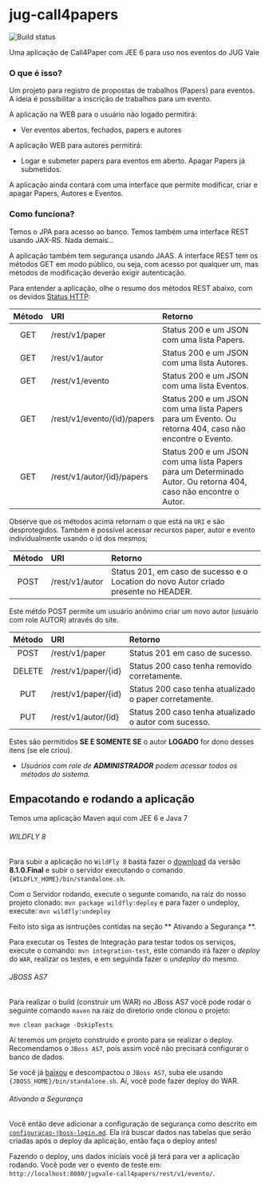 jug-call4papers
===============

![Build status](https://travis-ci.org/CodeVale/jug-call4papers.png)

Uma aplicação de Call4Paper com JEE 6 para uso nos eventos do JUG Vale

### O que é isso?

Um projeto para registro de propostas de trabalhos (Papers) para eventos. A ideia é possibilitar a inscrição de trabalhos para um evento.

A aplicação na WEB para o usuário não logado permitirá:

* Ver eventos abertos, fechados, papers e autores

A aplicação WEB para autores permitirá:

* Logar e submeter papers para eventos em aberto. Apagar Papers já submetidos.

A aplicação ainda contará com uma interface que permite modificar, criar e apagar Papers, Autores e Eventos. 

### Como funciona?

Temos o JPA para acesso ao banco. Temos também uma interface REST usando JAX-RS. Nada demais...

A aplicação também tem segurança usando JAAS. A interface REST tem os métodos GET em modo público, ou seja, com acesso por qualquer um, mas métodos de modificação deverão exigir autenticação. 

Para entender a aplicação, olhe o resumo dos métodos REST abaixo, com os devidos [Status HTTP](http://www.restapitutorial.com/httpstatuscodes.html):


Método 	  | URI											              | Retorno 
:-----:	  | :-------------------------------------| :------------------
GET		    | /rest/v1/paper                        |  Status 200 e um JSON com uma lista Papers.
GET		    | /rest/v1/autor                        |  Status 200 e um JSON com uma lista Autores.
GET		    | /rest/v1/evento                       |  Status 200 e um JSON com uma lista Eventos.
GET		    | /rest/v1/evento/{id}/papers           |  Status 200 e um JSON com uma lista Papers para um Evento. Ou retorna 404, caso não encontre o Evento.
GET		    | /rest/v1/autor/{id}/papers            |  Status 200 e um JSON com uma lista Papers para um Determinado Autor. Ou retorna 404, caso não encontre o Autor.

Observe que os métodos acima retornam o que está na `URI` e são desprotegidos. Também é possível acessar recursos paper, autor e evento individualmente usando o id dos mesmos;

Método 	  | URI											              | Retorno           
:-----:	  | :-------------------------------------| :------------------
POST		  | /rest/v1/autor                        | Status 201, em caso de sucesso e o Location do novo Autor criado presente no HEADER.

Este métdo POST permite um usuário anônimo criar um novo autor (usuário com role AUTOR) através do site.

Método 	                | URI											              | Retorno           
:----------------------:| :-------------------------------------| :------------------
POST		  | /rest/v1/paper                                      | Status 201 em caso de sucesso.
DELETE                  | /rest/v1/paper/{id}                   | Status 200 caso tenha removido corretamente.
PUT                     | /rest/v1/paper/{id}                   | Status 200 caso tenha atualizado o paper corretamente.
PUT		                  | /rest/v1/autor/{id}                   | Status 200 caso tenha atualizado o autor com sucesso.


Estes são permitidos **SE E SOMENTE SE** o autor **LOGADO** for dono desses itens (se ele criou).

* _Usuários com role de **ADMINISTRADOR** podem acessar todos os métodos do sistema._


Empacotando e rodando a aplicação
--------

Temos uma aplicação Maven aqui com JEE 6 e Java 7

###### WILDFLY 8

Para subir a aplicação no `WildFly 8` basta fazer o [download](http://wildfly.org/downloads/) da versão **8.1.0.Final** e subir o servidor executando o comando `{WILDFLY_HOME}/bin/standalone.sh`.

Com o Servidor rodando, execute o segunte comando, na raiz do nosso projeto clonado: `mvn package wildfly:deploy` e para fazer o undeploy, execute: `mvn wildfly:undeploy`

Feito isto siga as isntruções contidas na seção ** Ativando a Segurança **.

Para executar os Testes de Integração para testar todos os serviços, execute o comando: `mvn integration-test`, este comando irá fazer o _deploy_ do `WAR`, realizar os testes, e em seguinda fazer o _undeploy_ do mesmo.

###### JBOSS AS7

Para realizar o build (construir um WAR) no JBoss AS7 você pode rodar o seguinte comando `maven` na raiz do diretorio onde clonou o projeto:

`mvn clean package -DskipTests`

Aí teremos um projeto construido e pronto para se realizar o deploy. Recomendamos o `JBoss AS7`, pois assim você não precisará configurar o banco de dados.

Se você já [baixou](http://www.jboss.org/jbossas/downloads/) e descompactou o `JBoss AS7`, suba ele usando `{JBOSS_HOME}/bin/standalone.sh`. Aí, você pode fazer deploy do WAR. 

###### Ativando a Segurança

Você então deve adicionar a configuração de segurança como descrito em [`configuracao-jboss-login.md`](https://github.com/CodeVale/jug-call4papers/blob/master/configuracao-jboss-login.md). Ela irá buscar dados nas tabelas que serão criadas após o deploy da aplicação, então faça o deploy antes!

Fazendo o deploy, uns dados inicíais você já terá para ver a aplicação rodando. Você pode ver o evento de teste em: `http://localhost:8080/jugvale-call4papers/rest/v1/evento/`.








